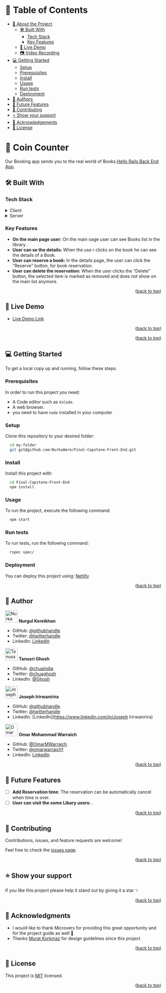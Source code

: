 <a name="readme-top"></a>

<!--
HOW TO USE:
This is an example of how you may give instructions on setting up your project locally.

Modify this file to match your project and remove sections that don't apply.

REQUIRED SECTIONS:
- Table of Contents
- About the Project
  - Built With
  - Live Demo
- Getting Started
- Authors
- Future Features
- Contributing
- Show your support
- Acknowledgements
- License

OPTIONAL SECTIONS:
- FAQ

After you're finished please remove all the comments and instructions!
-->

<!-- TABLE OF CONTENTS -->

# 📗 Table of Contents

- [📖 About the Project](#about-project)
  - [🛠 Built With](#built-with)
    - [Tech Stack](#tech-stack)
    - [Key Features](#key-features)
  - [🚀 Live Demo](#live-demo)
  - [📷 Video Recording](#video-record)
- [💻 Getting Started](#getting-started)
  - [Setup](#setup)
  - [Prerequisites](#prerequisites)
  - [Install](#install)
  - [Usage](#usage)
  - [Run tests](#run-tests)
  - [Deployment](#triangular_flag_on_post-deployment)
- [👥 Authors](#authors)
- [🔭 Future Features](#future-features)
- [🤝 Contributing](#contributing)
- [⭐️ Show your support](#support)
- [🙏 Acknowledgements](#acknowledgements)
- [📝 License](#license)

<!-- PROJECT DESCRIPTION -->

# 📖 Coin Counter <a name="about-project"></a>

Our Booking app sends you to the real world of Books.[Hello Rails Back End App](https://github.com/NurkaAmre/Final-Capstone-Back-End).

## 🛠 Built With <a name="built-with"></a>

### Tech Stack <a name="tech-stack"></a>

<details>
  <summary>Client</summary>
  <ul>
    <li>View Template Engine ".JS"</li>
  </ul>
</details>

<details>
  <summary>Server</summary>
  <ul>
    <li><a href="http://localhost:3000">React</a></li>
  </ul>
</details>


<!-- Features -->

### Key Features <a name="key-features"></a>

- **On the main page user:** On the main oage user can see Books list in the library .
- **User can se the details:** When the use r clicks on the book he can see the details of a Book.
- **User can reserve a book:** In the details page, the user can click the "Reserve" button, for book reservation.
- **User can delete the reservation:** When the user clicks the "Delete" button, the selected item is marked as removed and does not show on the main list anymore.

<p align="right">(<a href="#readme-top">back to top</a>)</p>

<!-- LIVE DEMO -->

## 🚀 Live Demo <a name="live-demo"></a>

- [Live Demo Link](https://nurka.onrender.com)

<p align="right">(<a href="#readme-top">back to top</a>)</p>

<p align="right">(<a href="#readme-top">back to top</a>)</p>

<!-- GETTING STARTED -->

## 💻 Getting Started <a name="getting-started"></a>

To get a local copy up and running, follow these steps.

### Prerequisites

In order to run this project you need:

- A Code editor such as `VsCode`.
- A web browser.
- you need to have  `node` installed in your computer 

### Setup

Clone this repository to your desired folder:

```sh
  cd my-folder
  git git@github.com:NurkaAmre/Final-Capstone-Front-End.git
```

### Install

Install this project with:

```sh
  cd Final-Capstone-Front-End
  npm install
```

### Usage

To run the project, execute the following command:

```sh
  npm start
```

### Run tests

To run tests, run the following command:

```sh
  rspec spec/
```

### Deployment <a name="triangular_flag_on_post-deployment"></a>

You can deploy this project using: [Netlify](https://www.netlify.com/with/react/)

<p align="right">(<a href="#readme-top">back to top</a>)</p>

<!-- AUTHORS -->

## 👥 Author <a name="authors"></a>

<img src="https://ca.slack-edge.com/T47CT8XPG-U03REQGC0US-8675abab04f7-512" alt="Nurka" width="40" height="40" /> **Nurgul Kereikhan**

- GitHub: [@githubhandle](https://github.com/NurkaAmre)
- Twitter: [@twitterhandle](https://twitter.com/AmreNurgul)
- LinkedIn: [LinkedIn](https://www.linkedin.com/in/amre-nurgul/)

<img src="https://ca.slack-edge.com/T47CT8XPG-U03NTSNV4RK-49df5661aad0-512" alt="Tanussri" width="40" height="40" /> **Tanusri Ghosh**

- GitHub: [@chuaindia](https://github.com/chuaindia)
- Twitter: [@chuaghosh](https://twitter.com/chuaghosh25)
- LinkedIn: [@Ghosh](https://www.linkedin.com/in/tanusri-ghosh-2a56b814/)

<img src="https://avatars.githubusercontent.com/u/105460631?v=4" alt="Joseph" width="40" height="40" /> **Joseph Irirwanirira**

- GitHub: [@githubhandle](https://github.com/Irirwanirira)
- Twitter: [@twitterhandle](https://twitter.com/iri_joseph)
- LinkedIn: [LinkedIn](https://www.linkedin.com/in/Joseph Irirwanirira)

<img src="https://ca.slack-edge.com/T47CT8XPG-U03KHBLE332-7b0c9c134114-512" alt="Omar Mohammad Warraich" width="40" height="40" /> **Omar Mohammad Warraich**

- GitHub: [@OmarMWarraich](https://github.com/OmarMWarraich)
- Twitter: [@omarwarraich1](https://twitter.com/omarwarraich1)
- LinkedIn: [LinkedIn](https://linkedin.com/in/o-va)

<p align="right">(<a href="#readme-top">back to top</a>)</p>

<!-- FUTURE FEATURES -->

## 🔭 Future Features <a name="future-features"></a>

- [ ] **Add Reservation time:** The reservation can be automatically cancel when time is over.
- [ ] **User can visit the some Libary users:** .

<p align="right">(<a href="#readme-top">back to top</a>)</p>

<!-- CONTRIBUTING -->

## 🤝 Contributing <a name="contributing"></a>

Contributions, issues, and feature requests are welcome!

Feel free to check the [issues page](https://github.com/NurkaAmre/Final-Capstone-Front-end/issues).

<p align="right">(<a href="#readme-top">back to top</a>)</p>

<!-- SUPPORT -->

## ⭐️ Show your support <a name="support"></a>

If you like this project please help it stand out by giving it a star ✨

<p align="right">(<a href="#readme-top">back to top</a>)</p>

## 🙏 Acknowledgments <a name="acknowledgements"></a>

- I would like to thank Microvers for providing this great opportunity and for the project guide as well 👏
- Thanks [Murat Korkmaz](https://www.behance.net/muratk) for design guidelines since this project

<p align="right">(<a href="#readme-top">back to top</a>)</p>

<!-- LICENSE -->

## 📝 License <a name="license"></a>

This project is [MIT](./LICENSE) licensed.

<p align="right">(<a href="#readme-top">back to top</a>)</p>
